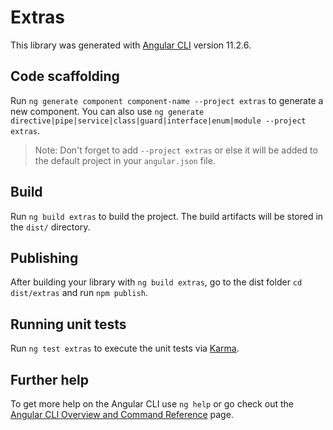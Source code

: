 # Extras

This library was generated with [Angular CLI](https://github.com/angular/angular-cli) version 11.2.6.

## Code scaffolding

Run `ng generate component component-name --project extras` to generate a new component. You can also use `ng generate directive|pipe|service|class|guard|interface|enum|module --project extras`.
> Note: Don't forget to add `--project extras` or else it will be added to the default project in your `angular.json` file. 

## Build

Run `ng build extras` to build the project. The build artifacts will be stored in the `dist/` directory.

## Publishing

After building your library with `ng build extras`, go to the dist folder `cd dist/extras` and run `npm publish`.

## Running unit tests

Run `ng test extras` to execute the unit tests via [Karma](https://karma-runner.github.io).

## Further help

To get more help on the Angular CLI use `ng help` or go check out the [Angular CLI Overview and Command Reference](https://angular.io/cli) page.
